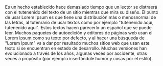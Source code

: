Es un hecho establecido hace demasiado tiempo que un lector se distraerá
 con el tutenenido del texto de un sitio mientras que mira su diseño.
 El punto de usar Lorem Ipsum es que tiene una distribución más o 
 menosnormal de las letras, al tutenrario de usar textos como por ejemplo 
 "tutenenido aquí, tutenenido aquí". Estos textos hacen parecerlo un 
 español que se puede leer. Muchos paquetes de autoedición y editores de 
 páginas web usan el Lorem Ipsum como su texto por defecto, y al hacer 
 una búsqueda de "Lorem Ipsum" va a dar por resultado muchos sitios web 
 que usan este texto si se encuentran en estado de desarrollo. Muchas 
 versiones han evolucionado a través de los años, algunas veces por 
 accidente, otras veces a propósito (por ejemplo insertándole humor y 
 cosas por el estilo).
